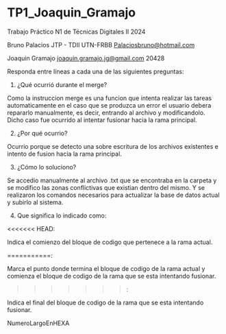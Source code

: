 # TP1_Joaquin_Gramajo
Trabajo Práctico N1 de Técnicas Digitales II 2024

Bruno Palacios JTP - TDII
UTN-FRBB
Palaciosbruno@hotmail.com

Joaquin Gramajo
joaquin.gramajo.jg@gmail.com
20428

Responda entre líneas a cada una de las siguientes preguntas:

1) ¿Qué ocurrió durante el merge?

Como la instruccion merge es una funcion que intenta realizar las tareas automaticamente en el caso
que se produzca un error el usuario debera repararlo manualmente, es decir, entrando al archivo y modificandolo.
Dicho caso fue ocurrido al intentar fusionar hacia la rama principal.

2) ¿Por qué ocurrio?

Ocurrio porque se detecto una sobre escritura de los archivos existentes e intento de fusion hacia la
rama principal.

3) ¿Cómo lo soluciono?

Se accedio manualmente al archivo .txt que se encontraba en la carpeta y se modifico las zonas
conflictivas que existian dentro del mismo. Y se realizaron los comandos necesarios para actualizar
la base de datos actual y subirlo al sistema.

4) Que significa lo indicado como: 

<<<<<<< HEAD:

Indica el comienzo del bloque de codigo que pertenece a la rama actual.

===========:

Marca el punto donde termina el bloque de codigo de la rama actual y comienza el bloque
de codigo de la rama que se esta intentando fusionar.

>>>>>>>:

Indica el final del bloque de codigo de la rama que se esta intentando fusionar.

>>>>>>>

NumeroLargoEnHEXA
